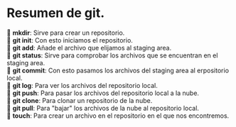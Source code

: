 # Resumen de git.

 📌 __mkdir__: Sirve para crear un repositorio.  
 📌 __git init__: Con esto iniciamos el repositorio.  
 📌 __git add__: Añade el archivo que elijamos al staging area.  
📌 __git status__: Sirve para comprobar los      archivos que se encuentran en el staging area.  
📌 __git commit__: Con esto pasamos los archivos del staging area al erpositorio local.  
📌 __git log__: Para ver los archivos del repositorio local.  
📌 __git push__: Para pasar los archivos del repositorio local a la nube.  
📌 __git clone__: Para clonar un repositorio de la nube.  
📌 __git pull__: Para "bajar" los archivos de la nube al repositorio local.  
📌 __touch__: Para crear un archivo en el repositorio en el que nos encontremos.
